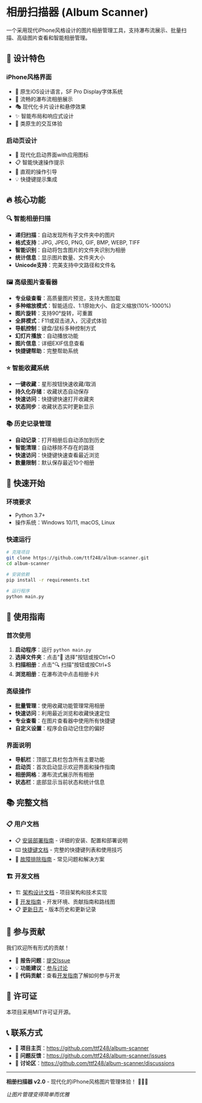 # 相册扫描器 (Album Scanner)

一个采用现代iPhone风格设计的图片相册管理工具，支持瀑布流展示、批量扫描、高级图片查看和智能相册管理。

## 🎨 设计特色

### iPhone风格界面
- 🍎 原生iOS设计语言，SF Pro Display字体系统
- 🌊 流畅的瀑布流相册展示
- 🎭 现代化卡片设计和悬停效果
- ✨ 智能布局和响应式设计
- 📱 类原生的交互体验

### 启动页设计
- 🚀 现代化启动界面with应用图标
- 📋 智能快速操作提示
- 🎯 直观的操作引导
- 💡 快捷键提示集成

## 🔥 核心功能

### 🔍 智能相册扫描
- **递归扫描**：自动发现所有子文件夹中的图片
- **格式支持**：JPG, JPEG, PNG, GIF, BMP, WEBP, TIFF
- **智能识别**：自动将包含图片的文件夹识别为相册
- **统计信息**：显示图片数量、文件夹大小
- **Unicode支持**：完美支持中文路径和文件名

### 🖼️ 高级图片查看器
- **专业级查看**：高质量图片预览，支持大图加载
- **多种缩放模式**：智能适应、1:1原始大小、自定义缩放(10%-1000%)
- **图片旋转**：支持90°旋转，可重置
- **全屏模式**：F11或双击进入，沉浸式体验
- **导航控制**：键盘/鼠标多种控制方式
- **幻灯片播放**：自动播放功能
- **图片信息**：详细EXIF信息查看
- **快捷键帮助**：完整帮助系统

### ⭐ 智能收藏系统
- **一键收藏**：星形按钮快速收藏/取消
- **持久化存储**：收藏状态自动保存
- **快速访问**：快捷键快速打开收藏夹
- **状态同步**：收藏状态实时更新显示

### 📚 历史记录管理
- **自动记录**：打开相册后自动添加到历史
- **智能清理**：自动移除不存在的路径
- **快速访问**：快捷键快速查看最近浏览
- **数量限制**：默认保存最近10个相册

## 🚀 快速开始

### 环境要求
- Python 3.7+
- 操作系统：Windows 10/11, macOS, Linux

### 快速运行
```bash
# 克隆项目
git clone https://github.com/ttf248/album-scanner.git
cd album-scanner

# 安装依赖
pip install -r requirements.txt

# 运行程序
python main.py
```

## 📖 使用指南

### 首次使用
1. **启动程序**：运行 `python main.py`
2. **选择文件夹**：点击"📁 选择"按钮或按Ctrl+O
3. **扫描相册**：点击"🔍 扫描"按钮或按Ctrl+S
4. **浏览相册**：在瀑布流中点击相册卡片

### 高级操作
- **批量管理**：使用收藏功能管理常用相册
- **快速访问**：利用最近浏览和收藏快速定位
- **专业查看**：在图片查看器中使用所有快捷键
- **自定义设置**：程序会自动记住您的偏好

### 界面说明
- **导航栏**：顶部工具栏包含所有主要功能
- **启动页**：首次启动显示欢迎界面和操作指南
- **相册网格**：瀑布流式展示所有相册
- **状态栏**：底部显示当前状态和统计信息

## 📚 完整文档

### 📋 用户文档
- 📋 [安装部署指南](docs/INSTALLATION.md) - 详细的安装、配置和部署说明
- ⌨️ [快捷键文档](docs/SHORTCUTS.md) - 完整的快捷键列表和使用技巧
- 🔧 [故障排除指南](docs/TROUBLESHOOTING.md) - 常见问题和解决方案

### 🏗️ 开发文档
- 🏗️ [架构设计文档](docs/ARCHITECTURE.md) - 项目架构和技术实现
- 🚀 [开发指南](docs/DEVELOPMENT.md) - 开发环境、贡献指南和路线图
- 📋 [更新日志](docs/CHANGELOG.md) - 版本历史和更新记录

## 🤝 参与贡献

我们欢迎所有形式的贡献！

- 🐛 **报告问题**：[提交Issue](https://github.com/ttf248/album-scanner/issues)
- 💡 **功能建议**：[参与讨论](https://github.com/ttf248/album-scanner/discussions)
- 🔧 **代码贡献**：查看[开发指南](docs/DEVELOPMENT.md)了解如何参与开发

## 📄 许可证

本项目采用MIT许可证开源。

## 📞 联系方式

- 📂 **项目主页**：https://github.com/ttf248/album-scanner
- 🐛 **问题反馈**：https://github.com/ttf248/album-scanner/issues
- 💬 **讨论区**：https://github.com/ttf248/album-scanner/discussions

---

**相册扫描器 v2.0** - 现代化的iPhone风格图片管理体验！ 🍎📱✨

*让图片管理变得简单而优雅*